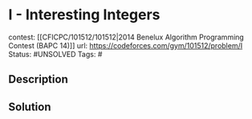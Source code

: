 # I - Interesting Integers

contest: [[CFICPC/101512/101512|2014 Benelux Algorithm Programming Contest (BAPC 14)]]
url: https://codeforces.com/gym/101512/problem/I
Status: #UNSOLVED
Tags: #

## Description

## Solution

